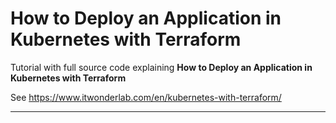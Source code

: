 # How to Deploy an Application in Kubernetes with Terraform

Tutorial with full source code explaining **How to Deploy an Application in Kubernetes with Terraform** 

See https://www.itwonderlab.com/en/kubernetes-with-terraform/

------------------

